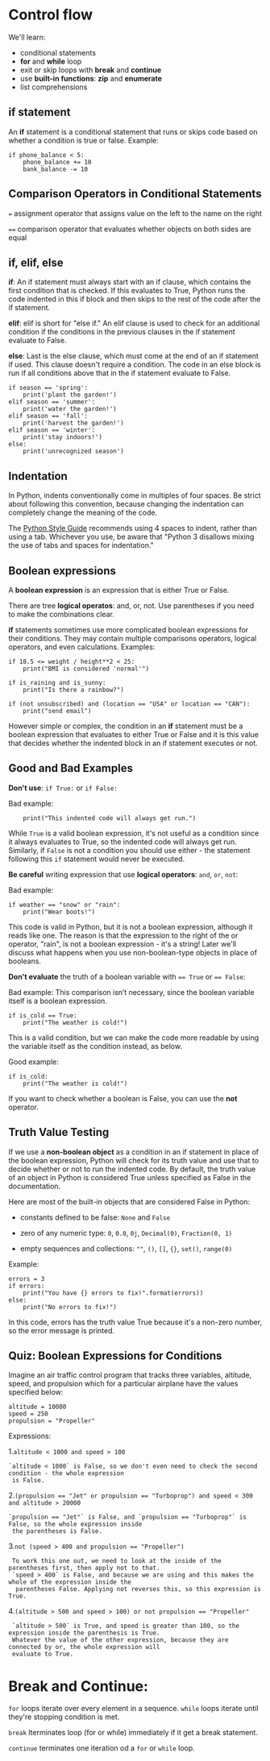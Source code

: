# Control flow

We'll learn:
* conditional statements
* **for** and **while** loop 
* exit or skip loops with **break** and **continue**
* use **built-in functions**: **zip** and **enumerate**
* list comprehensions

## **if** statement

An **if** statement is a conditional statement that runs or skips code based on whether a condition is true or false. Example:

```
if phone_balance < 5:
    phone_balance += 10
    bank_balance -= 10
```

## Comparison Operators in Conditional Statements

`=` assignment operator that assigns value on the left to the name on the right

`==` comparison operator that evaluates whether objects on both sides are equal

## **if**, **elif**, **else**

**if**: An if statement must always start with an if clause, which contains the first condition that is checked. If this evaluates to True, Python runs the code indented in this if block and then skips to the rest of the code after the if statement.

**elif**: elif is short for "else if." An elif clause is used to check for an additional condition if the conditions in the previous clauses in the if statement evaluate to False.

**else**: Last is the else clause, which must come at the end of an if statement if used. This clause doesn't require a condition. The code in an else block is run if all conditions above that in the if statement evaluate to False.

```
if season == 'spring':
    print('plant the garden!')
elif season == 'summer':
    print('water the garden!')
elif season == 'fall':
    print('harvest the garden!')
elif season == 'winter':
    print('stay indoors!')
else:
    print('unrecognized season')
```

## Indentation

In Python, indents conventionally come in multiples of four spaces. Be strict about following this convention, because changing the indentation can completely change the meaning of the code.

The [Python Style Guide](https://www.python.org/dev/peps/pep-0008/#tabs-or-spaces) recommends using 4 spaces to indent, rather than using a tab. Whichever you use, be aware that "Python 3 disallows mixing the use of tabs and spaces for indentation."

## Boolean expressions

A **boolean expression** is an expression that is either True or False.

There are tree **logical operatos**: and, or, not. Use parentheses if you need to make the combinations clear.

**if** statements sometimes use more complicated boolean expressions for their conditions. They may contain multiple comparisons operators, logical operators, and even calculations. Examples:

```
if 18.5 <= weight / height**2 < 25:
    print("BMI is considered 'normal'")

if is_raining and is_sunny:
    print("Is there a rainbow?")

if (not unsubscribed) and (location == "USA" or location == "CAN"):
    print("send email")
```

However simple or complex, the condition in an **if** statement must be a boolean expression that evaluates to either True or False and it is this value that decides whether the indented block in an if statement executes or not.

## Good and Bad Examples 

**Don't use**: `if True:` or `if False:`

Bad example:
```if True:
    print("This indented code will always get run.")
```    
While `True` is a valid boolean expression, it's not useful as a condition since it always evaluates to True, so the indented code will always get run. Similarly, if `False` is not a condition you should use either - the statement following this `if` statement would never be executed.


**Be careful** writing expression that use **logical operators**: `and`, `or`, `not`:

Bad example:
```
if weather == "snow" or "rain":
    print("Wear boots!")
```
This code is valid in Python, but it is not a boolean expression, although it reads like one. The reason is that the expression to the right of the or operator, "rain", is not a boolean expression - it's a string! Later we'll discuss what happens when you use non-boolean-type objects in place of booleans.


**Don't evaluate** the truth of a boolean variable with `== True` or `== False`:

Bad example:
This comparison isn’t necessary, since the boolean variable itself is a boolean expression.
```
if is_cold == True:
    print("The weather is cold!")
```
This is a valid condition, but we can make the code more readable by using the variable itself as the condition instead, as below.

Good example:
```
if is_cold:
    print("The weather is cold!")
```    

If you want to check whether a boolean is False, you can use the **not** operator.

## Truth Value Testing
If we use a **non-boolean object** as a condition in an if statement in place of the boolean expression, Python will check for its truth value and use that to decide whether or not to run the indented code. By default, the truth value of an object in Python is considered True unless specified as False in the documentation.

Here are most of the built-in objects that are considered False in Python:

* constants defined to be false: `None` and `False`

* zero of any numeric type: `0`, `0.0`, `0j`, `Decimal(0)`, `Fraction(0, 1)`

* empty sequences and collections: `""`, `()`, `[]`, `{}`, `set()`, `range(0)`

Example:
```
errors = 3
if errors:
    print("You have {} errors to fix!".format(errors))
else:
    print("No errors to fix!")
```
In this code, errors has the truth value True because it's a non-zero number, so the error message is printed.

## Quiz: Boolean Expressions for Conditions

Imagine an air traffic control program that tracks three variables, altitude,
speed, and propulsion which for a particular airplane have the values
specified below:
```
altitude = 10000
speed = 250
propulsion = "Propeller"
```
Expressions: 

1.`altitude < 1000 and speed > 100` 

    `altitude < 1000` is False, so we don't even need to check the second condition - the whole expression
     is False.


2.`(propulsion == "Jet" or propulsion == "Turboprop") and speed < 300 and altitude > 20000 `

    `propulsion == "Jet"` is False, and `propulsion == "Turboprop"` is False, so the whole expression inside
     the parentheses is False.


3.`not (speed > 400 and propulsion == "Propeller") `

     To work this one out, we need to look at the inside of the parentheses first, then apply not to that.
     `speed > 400` is False, and because we are using and this makes the whole of the expression inside the
      parentheses False. Applying not reverses this, so this expression is True.



4.`(altitude > 500 and speed > 100) or not propulsion == "Propeller" `

     `altitude > 500` is True, and speed is greater than 100, so the expression inside the parenthesis is True.
     Whatever the value of the other expression, because they are connected by or, the whole expression will
     evaluate to True.


# Break and Continue:

`for` loops iterate over every element in a sequence.
`while`  loops iterate until they're stopping condition is met.

`break` lterminates loop (for or while) immediately if it get a break statement.

`continue` terminates one iteration od a `for` or `while` loop.

